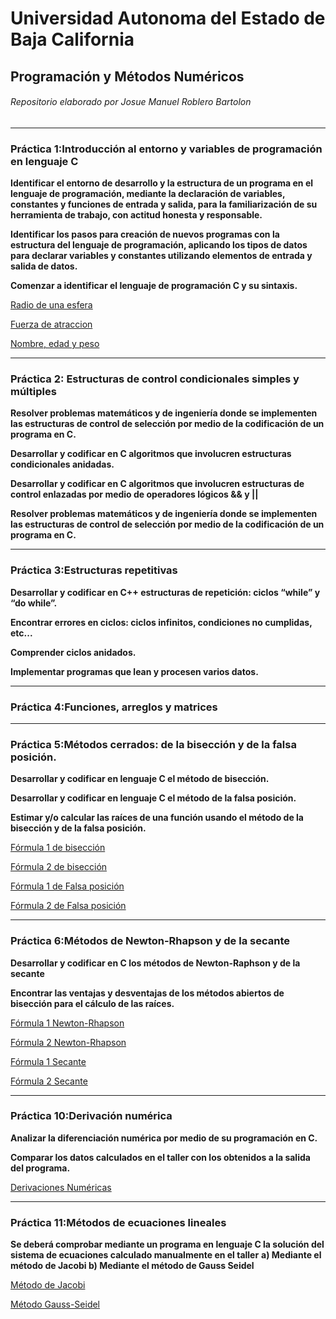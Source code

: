 # Universidad Autonoma del Estado de Baja California
## Programación y Métodos Numéricos


###### Repositorio elaborado por Josue Manuel Roblero Bartolon


------------



### Práctica 1:Introducción al entorno y variables de programación en lenguaje C

**Identificar el entorno de desarrollo y la estructura de un programa en el lenguaje de programación, mediante la declaración de variables, constantes y funciones de entrada y salida, para la familiarización de su herramienta de trabajo, con actitud honesta y responsable.**

**Identificar los pasos para creación de nuevos programas con la estructura del lenguaje de programación, aplicando los tipos de datos para declarar variables y constantes
utilizando elementos de entrada y salida de datos.**

**Comenzar a identificar el lenguaje de programación C y su sintaxis.**

[Radio de una esfera](https://github.com/JosueManuelRoblero/Proyecto_PyM_2020_2/tree/main/Practica%201*)

[Fuerza de atraccion](https://github.com/JosueManuelRoblero/Proyecto_PyM_2020_2/blob/main/Practica%201/Ejercicio%202%20programacion.cpp)

[Nombre, edad y peso](https://github.com/JosueManuelRoblero/Proyecto_PyM_2020_2/blob/main/Practica%201/Ejercicio%203%20programacion.cpp)

------------

### Práctica 2: Estructuras de control condicionales simples y múltiples

**Resolver problemas matemáticos y de ingeniería donde se implementen las estructuras de control de selección por medio de la codificación de un programa en C.**

**Desarrollar y codificar en C algoritmos que involucren estructuras condicionales anidadas.**

**Desarrollar y codificar en C algoritmos que involucren estructuras de control enlazadas por medio de operadores lógicos && y ||**

**Resolver problemas matemáticos y de ingeniería donde se implementen las estructuras de control de selección por medio de la codificación de un programa en C.**

------------

### Práctica 3:Estructuras repetitivas

**Desarrollar y codificar en C++ estructuras de repetición: ciclos “while” y “do while”.**

**Encontrar errores en ciclos: ciclos infinitos, condiciones no cumplidas, etc...**

**Comprender ciclos anidados.**

**Implementar programas que lean y procesen varios datos.**

------------
### Práctica 4:Funciones, arreglos y matrices

------------
### Práctica 5:Métodos cerrados: de la bisección y de la falsa posición.

**Desarrollar y codificar en lenguaje C el método de bisección.**

**Desarrollar y codificar en lenguaje C el método de la falsa posición.**

**Estimar y/o calcular las raíces de una función usando el método de la bisección y de la falsa posición.**

[Fórmula 1 de bisección](https://github.com/JosueManuelRoblero/Proyecto_PyM_2020_2/blob/main/Practica%205/Formula%201%20de%20biseccion.cpp)

[Fórmula 2 de bisección](https://github.com/JosueManuelRoblero/Proyecto_PyM_2020_2/blob/main/Practica%205/Formula%202%20de%20biseccion.cpp)

[Fórmula 1 de Falsa posición](https://github.com/JosueManuelRoblero/Proyecto_PyM_2020_2/blob/main/Practica%205/Formula%201%20de%20falsa%20posicion.cpp)

[Fórmula 2 de Falsa posición](https://github.com/JosueManuelRoblero/Proyecto_PyM_2020_2/blob/main/Practica%205/Formula%202%20de%20falsa%20posicion.cpp)

------------

### Práctica 6:Métodos de Newton-Rhapson y de la secante
**Desarrollar y codificar en C los métodos de Newton-Raphson y de la secante**

**Encontrar las ventajas y desventajas de los métodos abiertos de bisección para el cálculo de las raíces.**

[Fórmula 1 Newton-Rhapson](https://github.com/JosueManuelRoblero/Proyecto_PyM_2020_2/blob/main/1%20Practica%206.cpp)

[Fórmula 2 Newton-Rhapson](https://github.com/JosueManuelRoblero/Proyecto_PyM_2020_2/blob/main/2%20Practica%206.cpp)

[Fórmula 1 Secante](https://github.com/JosueManuelRoblero/Proyecto_PyM_2020_2/blob/main/3%20Practica%206.cpp)

[Fórmula 2 Secante](https://github.com/JosueManuelRoblero/Proyecto_PyM_2020_2/blob/main/4%20practica%206.cpp)

------------

### Práctica 10:Derivación numérica
**Analizar la diferenciación numérica por medio de su programación en C.**

**Comparar los datos calculados en el taller con los obtenidos a la salida del programa.**

[Derivaciones Numéricas](https://github.com/JosueManuelRoblero/Proyecto_PyM_2020_2/blob/main/practica-10%20(1).cpp)

------------

### Práctica 11:Métodos de ecuaciones lineales

**Se deberá comprobar mediante un programa en lenguaje C la solución del sistema de ecuaciones calculado manualmente en el taller**
**a) Mediante el método de Jacobi
b) Mediante el método de Gauss Seidel**

[Método de Jacobi](https://github.com/JosueManuelRoblero/Proyecto_PyM_2020_2/blob/main/Jacobi.cpp)

[Método Gauss-Seidel](https://github.com/JosueManuelRoblero/Proyecto_PyM_2020_2/blob/main/GaussSeidel.cpp)





